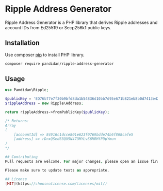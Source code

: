 # Ripple Address Generator

Ripple Address Generator is a PHP library that derives Ripple addresses and account IDs from Ed25519 or Secp256k1 public keys.

## Installation

Use composer [pip](https://getcomposer.org/) to install PHP library.

```bash
composer require pandidan/ripple-address-generator
```

## Usage

```php
use Pandidan\Ripple;

$publicKey = 'ED76b77e7f30b9bfd8da1b54836d10bb7d95e671b821eb8b0d7413e42d48308082';
$rippleAddress = new Ripple\Address;

return rippleAddress->fromPublicKey($publicKey);

/* Returns:
Array
(
    [accountId] => 84916c1dcce801e623f0769bdde74b6f868cafe5
    [address] => rDnxQSed63QU5N473MYLvS6MRMfPDpYmun
)
*/

## Contributing
Pull requests are welcome. For major changes, please open an issue first to discuss what you would like to change.

Please make sure to update tests as appropriate.

## License
[MIT](https://choosealicense.com/licenses/mit/)